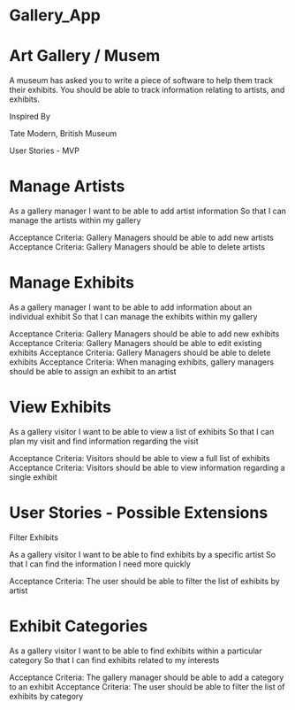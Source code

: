 # Gallery_App
# Art Gallery / Musem

A museum has asked you to write a piece of software to help them track their exhibits. You should be able to track information relating to artists, and exhibits.

Inspired By

Tate Modern, British Museum

User Stories - MVP

# Manage Artists

As a gallery manager 
I want to be able to add artist information 
So that I can manage the artists within my gallery 

Acceptance Criteria: Gallery Managers should be able to add new artists 
Acceptance Criteria: Gallery Managers should be able to delete artists 

# Manage Exhibits

As a gallery manager I want to be able to add information about an individual exhibit 
So that I can manage the exhibits within my gallery 

Acceptance Criteria: Gallery Managers should be able to add new exhibits 
Acceptance Criteria: Gallery Managers should be able to edit existing exhibits 
Acceptance Criteria: Gallery Managers should be able to delete exhibits 
Acceptance Criteria: When managing exhibits, gallery managers should be able to assign an exhibit to an artist 

# View Exhibits

As a gallery visitor
I want to be able to view a list of exhibits
So that I can plan my visit and find information regarding the visit

Acceptance Criteria: Visitors should be able to view a full list of exhibits 
Acceptance Criteria: Visitors should be able to view information regarding a single exhibit 

# User Stories - Possible Extensions

Filter Exhibits

As a gallery visitor
I want to be able to find exhibits by a specific artist 
So that I can find the information I need more quickly 

Acceptance Criteria: The user should be able to filter the list of exhibits by artist

# Exhibit Categories

As a gallery visitor 
I want to be able to find exhibits within a particular category
So that I can find exhibits related to my interests

Acceptance Criteria: The gallery manager should be able to add a category to an exhibit 
Acceptance Criteria: The user should be able to filter the list of exhibits by category

